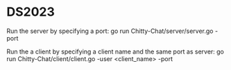 # DS2023

Run the server by specifying a port: 
go run Chitty-Chat/server/server.go -port <port>


Run the a client by specifying a client name and the same port as server:
go run Chitty-Chat/client/client.go -user <client_name> -port <port>

